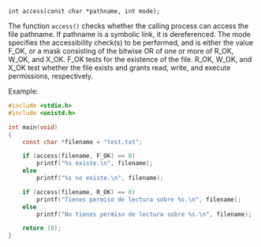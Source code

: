 `int access(const char *pathname, int mode);`

The function `access()` checks whether the calling process can access the file pathname. If pathname is a symbolic link, it is dereferenced.
The mode specifies the accessibility check(s) to be performed, and is either the value F_OK, or a mask consisting of the bitwise OR of one or more of R_OK, W_OK, and X_OK. F_OK tests for the existence of the file. R_OK, W_OK, and X_OK test whether the file exists and grants read, write, and execute permissions, respectively.

Example:
```c
#include <stdio.h>
#include <unistd.h>

int main(void)
{
    const char *filename = "test.txt";

    if (access(filename, F_OK) == 0)
        printf("%s existe.\n", filename);
    else
        printf("%s no existe.\n", filename);

    if (access(filename, R_OK) == 0)
        printf("Tienes permiso de lectura sobre %s.\n", filename);
    else
        printf("No tienes permiso de lectura sobre %s.\n", filename);

    return (0);
}
```